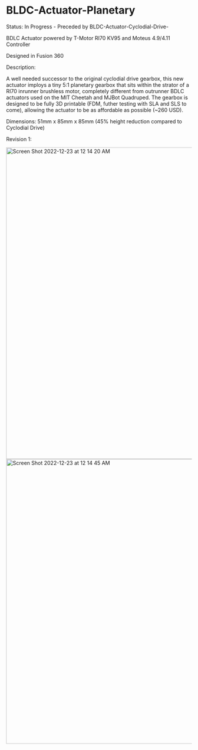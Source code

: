 # BLDC-Actuator-Planetary

Status: In Progress - Preceded by BLDC-Actuator-Cyclodial-Drive-

BDLC Actuator powered by T-Motor RI70 KV95 and Moteus 4.9/4.11 Controller

Designed in Fusion 360

Description:

A well needed successor to the original cyclodial drive gearbox, this new actuator imploys a tiny 5:1 planetary gearbox that sits within the strator of a RI70 inrunner brushless motor, completely different from outrunner BDLC actuators used on the MIT Cheetah and MJBot Quadruped.
The gearbox is designed to be fully 3D printable (FDM, futher testing with SLA and SLS to come), allowing the actuator to be as affordable as possible (~260 USD).

Dimensions: 51mm x 85mm x 85mm (45% height reduction compared to Cyclodial Drive)

Revision 1:

<img width="845" alt="Screen Shot 2022-12-23 at 12 14 20 AM" src="https://user-images.githubusercontent.com/97418292/209275515-11af21d2-9896-43f0-a276-c7042c6273ea.png">


<img width="772" alt="Screen Shot 2022-12-23 at 12 14 45 AM" src="https://user-images.githubusercontent.com/97418292/209275502-637f9186-8e8a-427f-b177-f5c85688b1f7.png">

